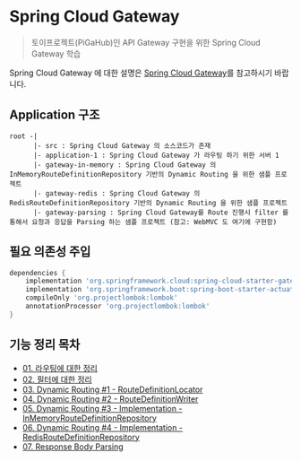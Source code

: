 # Spring Cloud Gateway 

> 토이프로젝트(PiGaHub)인 API Gateway 구현을 위한 Spring Cloud Gateway 학습

Spring Cloud Gateway 에 대한 설명은 [Spring Cloud Gateway](https://spring.io/projects/spring-cloud-gateway)를 참고하시기 바랍니다.

## Application 구조 

```text
root -|
      |- src : Spring Cloud Gateway 의 소스코드가 존재 
      |- application-1 : Spring Cloud Gateway 가 라우팅 하기 위한 서버 1
      |- gateway-in-memory : Spring Cloud Gateway 의 InMemoryRouteDefinitionRepository 기반의 Dynamic Routing 을 위한 샘플 프로젝트
      |- gateway-redis : Spring Cloud Gateway 의 RedisRouteDefinitionRepository 기반의 Dynamic Routing 을 위한 샘플 프로젝트
      |- gateway-parsing : Spring Cloud Gateway를 Route 진행시 filter 를 통해서 요청과 응답을 Parsing 하는 샘플 프로젝트 (참고: WebMVC 도 여기에 구현함)
```
## 필요 의존성 주입

```groovy
dependencies {
    implementation 'org.springframework.cloud:spring-cloud-starter-gateway'
    implementation 'org.springframework.boot:spring-boot-starter-actuator'
    compileOnly 'org.projectlombok:lombok'
    annotationProcessor 'org.projectlombok:lombok'
}
```

## 기능 정리 목차 

- [01. 라우팅에 대한 정리](./summary/routing.md)
- [02. 필터에 대한 정리](./summary/filter.md)
- [03. Dynamic Routing #1 - RouteDefinitionLocator](./summary/dynamic-routing_1.md)
- [04. Dynamic Routing #2 - RouteDefinitionWriter](./summary/dynamic-routing_2.md)
- [05. Dynamic Routing #3 - Implementation - InMemoryRouteDefinitionRepository](./summary/dynamic-routing_3.md)
- [06. Dynamic Routing #4 - Implementation - RedisRouteDefinitionRepository](./summary/dynamic-routing_4.md)
- [07. Response Body Parsing](./summary/parsing.md)
